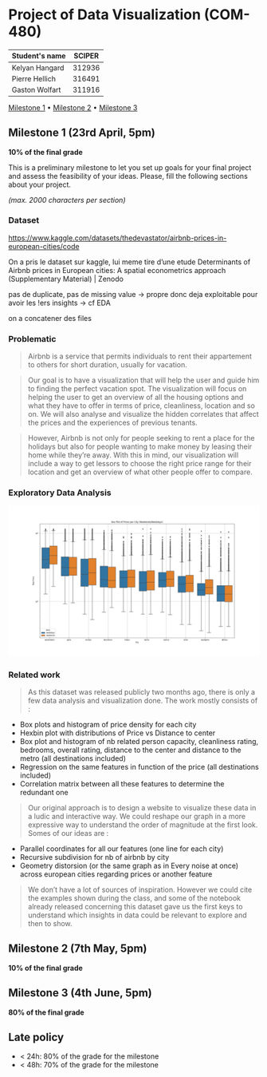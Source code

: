 # Project of Data Visualization (COM-480)

| Student's name | SCIPER |
| -------------- | ------ |
| Kelyan Hangard | 312936 |
| Pierre Hellich | 316491 |
| Gaston Wolfart | 311916 |

[Milestone 1](#milestone-1) • [Milestone 2](#milestone-2) • [Milestone 3](#milestone-3)

## Milestone 1 (23rd April, 5pm)

**10% of the final grade**

This is a preliminary milestone to let you set up goals for your final project and assess the feasibility of your ideas.
Please, fill the following sections about your project.

*(max. 2000 characters per section)*

### Dataset

https://www.kaggle.com/datasets/thedevastator/airbnb-prices-in-european-cities/code

On a pris le dataset sur kaggle, lui meme tire d’une etude Determinants of Airbnb prices in European cities: A spatial econometrics approach (Supplementary Material) | Zenodo 

pas de duplicate, pas de missing value -> propre donc deja exploitable pour avoir les !ers insights → cf EDA

on a concatener des files

### Problematic

> Airbnb is a service that permits individuals to rent their appartement to others for short duration, usually for vacation.

> Our goal is to have a visualization that will help the user and guide him to finding the perfect vacation spot. The visualization will focus on helping the user to get an overview of all the housing options and what they have to offer in terms of price, cleanliness, location and so on. We will also analyse and visualize the hidden correlates that affect the prices and the experiences of previous tenants.

> However, Airbnb is not only for people seeking to rent a place for the holidays but also for people wanting to make money by leasing their home while they’re away. With this in mind, our visualization will include a way to get lessors to choose the right price range for their location and get an overview of what other people offer to compare.

### Exploratory Data Analysis

![Alt Text](images/boxplot.png)

### Related work

> As this dataset was released publicly two months ago, there is only a few data analysis and visualization done. The work mostly consists of : 

- Box plots and histogram of price density for each city 
- Hexbin plot with distributions of Price vs Distance to center
- Box plot and histogram of nb related person capacity, cleanliness rating, bedrooms, overall rating, distance to the center and distance to the metro (all destinations included)
- Regression on the same features in function of the price (all destinations included)
- Correlation matrix between all these features to determine the redundant one

> Our original approach is to design a website to visualize these data in a ludic and interactive way. We could reshape our graph in a more expressive way to understand the order of magnitude at the first look. Somes of our ideas are : 

- Parallel coordinates for all our features (one line for each city)
- Recursive subdivision for nb of airbnb by city
- Geometry distorsion (or the same graph as in Every noise at once) across european cities regarding prices or another feature

> We don’t have a lot of sources of inspiration. However we could cite the examples shown during the class, and some of the notebook already released concerning this dataset gave us the first keys to understand which insights in data could be relevant to explore and then to show. 

## Milestone 2 (7th May, 5pm)

**10% of the final grade**


## Milestone 3 (4th June, 5pm)

**80% of the final grade**


## Late policy

- < 24h: 80% of the grade for the milestone
- < 48h: 70% of the grade for the milestone

